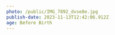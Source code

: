 ```yaml
---
photo: /public/IMG_7892_dvse8e.jpg
publish-date: 2023-11-13T12:42:06.912Z
age: Before Birth
---
```

